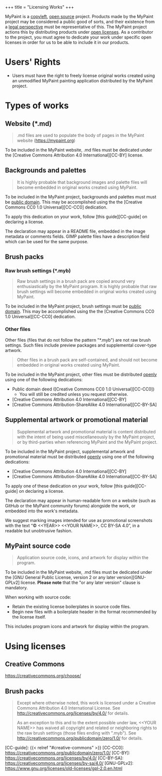 +++
title = "Licensing Works"
+++

MyPaint is a [copyleft][wiki-copyleft], [open source][wiki-foss-def] project. Products
made by the MyPaint project may be considered a public good of sorts, and their
existence from a [legal perspective][wiki-ip] must be representative of this. The MyPaint project
actions this by distributing products under [open licenses][wiki-open-license]. As
a contributor to the project, you must agree to dedicate your work under specific
open licenses in order for us to be able to include it in our products.<!--more-->

[wiki-copyleft]: https://en.wikipedia.org/wiki/Copyleft
[wiki-foss-def]: https://en.wikipedia.org/wiki/The_Open_Source_Definition
[wiki-ip]: https://en.wikipedia.org/wiki/Intellectual_property
[wiki-open-license]: https://en.wikipedia.org/wiki/Free_license
[wiki-foss-license]: https://en.wikipedia.org/wiki/Open-source_license
[wiki-public-domain]: https://en.wikipedia.org/wiki/Public_domain

# Users' Rights
- Users must have the right to freely license original works created using
an unmodified MyPaint painting application distributed by the MyPaint project.

# Types of works
## Website (\*.md)
> .md files are used to populate the body of pages in the MyPaint website (https://mypaint.org)

To be included in the MyPaint website, .md files must be dedicated under the 
[Creative Commons Attribution 4.0 International][CC-BY] license.

## Backgrounds and palettes
> It is highly probable that background images and palette files will become embedded
in original works created using MyPaint.

To be included in the MyPaint project, backgrounds and palettes must must be [public domain][wiki-public-domain].
This may be accomplished using the the [Creative Commons CC0 1.0 Universal][CC-CC0] dedication.

To apply this dedication on your work, follow [this guide][CC-guide] on declaring
a license.

The declaration may appear in a README file, embedded in the image metadata or comments
fields. GIMP palette files have a description field which can be used for the same purpose.

## Brush packs
### Raw brush settings (\*.myb)
> Raw brush settings in a brush pack are copied around very enthusiastically by
the MyPaint program. It is highly probable that raw brush settings will become embedded
in original works created using MyPaint.

To be included in the MyPaint project, brush settings must be [public domain][wiki-public-domain].
This may be accomplished using the the [Creative Commons CC0 1.0 Universal][CC-CC0] dedication.

### Other files
Other files (files that do not follow the pattern "\*.myb") are not raw brush settings.
Such files include preview packages and supplemental cover-type artwork.

> Other files in a brush pack are self-contained, and should not become embedded
in original works created using MyPaint.

To be included in the MyPaint project, other files must be distributed [openly][wiki-open-license]
using one of the following dedications:
- Public domain deed ([Creative Commons CC0 1.0 Universal][CC-CC0])
    - You will still be credited unless you request otherwise.
- [Creative Commons Attribution 4.0 International][CC-BY]
- [Creative Commons Attribution-ShareAlike 4.0 International][CC-BY-SA]

## Supplemental artwork or promotional material
> Supplemental artwork and promotional material is content distributed with the
intent of being used miscellaneously by the MyPaint project, or by third-parties
when referencing MyPaint and the MyPaint project. 

To be included in the MyPaint project, supplemental artwork and promotional material
must be distributed [openly][wiki-open-license] using one of the following dedications:
- [Creative Commons Attribution 4.0 International][CC-BY]
- [Creative Commons Attribution-ShareAlike 4.0 International][CC-BY-SA]

To apply one of these dedication on your work, follow [this guide][CC-guide] on
declaring a license.

The declaration may appear in human-readable form on a website (such as GitHub or
the MyPaint community forums) alongside the work, or embedded into the work's metadata.

We suggest marking images intended for use as promotional screenshots with the text “© \<\<YEAR\>\> \<\<YOUR NAME\>>, CC BY-SA 4.0”, in a readable but unobtrusive fashion.

## MyPaint source code
> Application source code, icons, and artwork for display within the program.

To be included in the MyPaint website, .md files must be dedicated under the 
[GNU General Public License, version 2 or any later version][GNU-GPLv2] license.
**Please note** that the "or any later version" clause is mandatory.

When working with source code:
- Retain the existing license boilerplates in source code files.
- Begin new files with a boilerplate header in the format recommended by
the license itself.

This includes program icons and artwork for display within the program.



# Using licenses

## Creative Commons
https://creativecommons.org/choose/

## Brush packs
> Except where otherwise noted, this work is licensed under a Creative Commons Attribution 4.0 International License. See <http://creativecommons.org/licenses/by/4.0/> for details.
>
> As an exception to this and to the extent possible under law, \<\<YOUR NAME\>\> has waived all copyright and related or neighboring rights to the raw brush settings (those files ending with ".myb"). See <http://creativecommons.org/publicdomain/zero/1.0/> for details.

[CC-guide]: {{< relref "#creative-commons" >}}
[CC-CC0]: https://creativecommons.org/publicdomain/zero/1.0/
[CC-BY]: https://creativecommons.org/licenses/by/4.0/
[CC-BY-SA]: https://creativecommons.org/licenses/by-sa/4.0/
[GNU-GPLv2]: https://www.gnu.org/licenses/old-licenses/gpl-2.0.en.html
